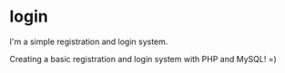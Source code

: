 # login
I'm a simple registration and login system.

Creating a basic registration and login system with PHP and MySQL! =)
